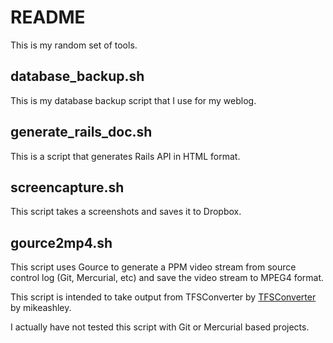 # README

This is my random set of tools.

## database_backup.sh

This is my database backup script that I use for my weblog.

## generate_rails_doc.sh

This is a script that generates Rails API in HTML format.

## screencapture.sh

This script takes a screenshots and saves it to Dropbox.

## gource2mp4.sh

This script uses Gource to generate a PPM video stream from source control 
log (Git, Mercurial, etc) and save the video stream to MPEG4 format.

This script is intended to take output from TFSConverter by [TFSConverter](http://github.com/mikeashley/TFSConverter) by mikeashley.

I actually have not tested this script with Git or Mercurial based 
projects.
